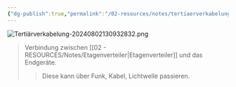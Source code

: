 ```yaml
---
{"dg-publish":true,"permalink":"/02-resources/notes/tertiaerverkabelung/","tags":["GFN/LF03","netzwerk/kabel"],"updated":"2024-08-16T18:33:56.000+02:00"}
---
```


![Tertiärverkabelung-20240802130932832.png](/img/user/02%20-%20RESOURCES/Files/IMG/Terti%C3%A4rverkabelung-20240802130932832.png)
>Verbindung zwischen [[02 - RESOURCES/Notes/Etagenverteiler\|Etagenverteiler]] und das Endgeräte.
>>Diese kann über Funk, Kabel, Lichtwelle passieren.